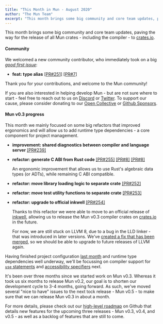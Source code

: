 ```yaml
---
title: "This Month in Mun - August 2020"
author: "The Mun Team"
excerpt: "This month brings some big community and core team updates, paving the way for the release of all Mun crates - including the compiler - to crates.io."
---
```


This month brings some big community and core team updates, paving the way for the release of all Mun crates - including the compiler - to [crates.io](https://crates.io).

#### Community

We welcomed a new community contributor, who immediately took on a big [*good first issue*][gfi]:

* **feat: type alias**
  [[PR#251]](https://github.com/mun-lang/mun/pull/251)
  [[PR#7]](https://github.com/mun-lang/vscode-extension/pull/7)

Thank you for your contributions, and welcome to the Mun community!

If you are also interested in helping develop Mun - but are not sure where to start - feel free to
reach out to us on [Discord](https://discord.gg/SfvvcCU) or [Twitter][twi]. To support our cause,
please consider donating to our [Open Collective][oc] or [Github Sponsors][gs].

[miobi]: https://github.com/mun-lang/mun/issues/220
[gfi]: https://github.com/mun-lang/mun/issues?q=is%3Aissue+is%3Aopen+label%3A%22good+first+issue%22
[oc]: https://opencollective.com/mun
[gs]: https://github.com/sponsors/mun-lang
[twi]: https://twitter.com/munlangorg

#### Mun v0.3 progress

This month we mainly focused on some big refactors that improved ergonomics and will allow us to
add runtime type dependencies - a core component for project management.

* **improvement: shared diagnostics between compiler and language server** [[PR#239]](https://github.com/mun-lang/mun/pull/239)
* **refactor: generate C ABI from Rust code**
  [[PR#255]](https://github.com/mun-lang/mun/pull/255)
  [[PR#8]](https://github.com/mun-lang/runtime-ffi/pull/8)
  [[PR#8]](https://github.com/mun-lang/abi-c/pull/8)

  An ergonomic improvement that allows us to use Rust's algebraic data types (or ADTs), while remaining C ABI compatible.
* **refactor: move library loading logic to separate crate** [[PR#252]](https://github.com/mun-lang/mun/pull/252)
* **refactor: move test utility functions to separate crate** [[PR#253]](https://github.com/mun-lang/mun/pull/253)
* **refactor: upgrade to official inkwell** [[PR#254]](https://github.com/mun-lang/mun/pull/254)
  
  Thanks to this refactor we were able to move to an official release of
  [inkwell](https://crates.io/crates/inkwell), allowing us to release the Mun v0.3 compiler crates
  on [crates.io](https://crates.io/) in the future.

  For now, we are still stuck on LLVM 8, due to a bug in the LLD linker - that was introduced in
  later versions. We've [created a fix that has been merged](https://reviews.llvm.org/D86401), so
  we should be able to upgrade to future releases of LLVM again.

Having finished project configuration [last month](../../../07/30/this-month-july/) and runtime
type dependencies well underway, we'll be focussing on compiler support for [`use`
statements](https://github.com/mun-lang/mun/issues/249) and [accessibility
specifiers](https://github.com/mun-lang/mun/issues/248) next.

It's been over three months since we started work on Mun v0.3. Whereas it took us six months to
release Mun v0.2, our goal is to shorten our development cycle to 3-4 months, going forward. As
such, we've moved several "nice to have" issues to the next tock release - Mun v0.5 - to make sure
that we can release Mun v0.3 in about a month.

For more details, please check out our [high-level
roadmap](https://github.com/mun-lang/mun/milestones) on Github that details new features for the
upcoming three releases - Mun v0.3, v0.4, and v0.5 - as well as a backlog of features that are
still to come.
